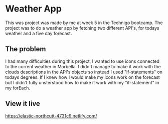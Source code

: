 # Weather App

This was project was made by me at week 5 in the Technigo bootcamp. The project was to do a weather app by fetching two different API's, for todays weather and a five day forecast. 

## The problem

I had many difficulties during this project, I wanted to use icons connected to the current weather in Marbella. 
I didn't manage to make it work with the clouds descriptions in the API's objects so instead I used "if-statements" on todays degrees. 
If I knew how I would make my icons work on the forecast but I didn't fully unsterstood how to make it work with my "if-statement" in my forEach. 


## View it live

https://elastic-northcutt-4731c9.netlify.com/
